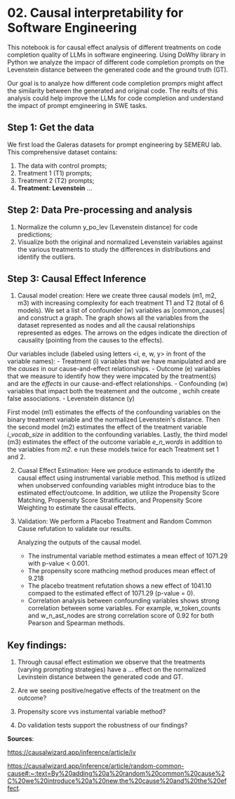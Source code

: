 # 02. Causal interpretability for Software Engineering 

This notebook is for causal effect analysis of different treatments on code completion quality of LLMs in software engineering. Using DoWhy library in Python we analyze the impacr of different code completion prompts on the Levenstein distance between the generated code and the ground truth (GT).

Our goal is to analyze how different code completion promprs might affect the similarity between the generated and original code. The reults of this analysis could help improve the LLMs for code completion and understand the impact of prompt emgineering in SWE tasks.


## Step 1: Get the data
We first load the Galeras datasets for prompt engineering by SEMERU lab. This comprehensive dataset contains:
1. The data with control prompts;
2. Treatment 1 (T1) prompts;
3. Treatment 2 (T2) prompts;
4. **Treatment: Levenstein**  ...


## Step 2: Data Pre-processing and analysis
1. Normalize the column y_po_lev (Levenstein distance) for code predictions;
2. Visualize both the original and normalized Levenstein variables against the various treatments to study the differences in distributions and identify the outliers.

## Step 3: Causal Effect Inference
1. Causal model creation: 
Here we create three causal models (m1, m2, m3) with increasing complexity for each treatment T1 and T2 (total of 6 models). We set a list of confounder (w) variables as |common_causes| and construct a graph. The graph shows all the variables from the dataset represented as nodes and all the causal relationships represented as edges. The arrows on the edges indicate the direction of causality (pointing from the causes to the effects).

Our variables include (labeled using letters <i, e, w, y> in front of the variable names):
    - Treatment (i) variables that we have manipulated and are the _causes_ in our cause-and-effect relationships.
    - Outcome (e) variables that we measure to identify how they were impcated by the treatment(s) and are the _effects_ in our cause-and-effect relationships.
    - Confounding (w) variables that impact both the treatement and the outcome , wchih create false associations. 
    - Levenstein distance (y) 

First model (m1) estimates the effects of the confounding variables on the binary treatment variable and the normalized Levenstein's distance. Then the second model (m2) estimates the effect of the treatment variable _i_vocab_size_  in addition to the confounding variables. Lastly, the third model (m3) estimates the effect of the outcome variable _e_n_words_ in addition to the variables from *m2*. e run these models twice for each Treatment set 1 and 2. 

2. Cuasal Effect Estimation: Here we produce estimands to identify the causal effect using instrumental variable method. This method is utlized when unobserved confounding variables might introduce bias to the estimated effect/outcome. 
In addition, we utilize the Propensity Score Matching, Propensity Score Stratification, and Propensity Score Weighting to estimate the causal effects. 

3. Validation: We perform a Placebo Treatment and Random Common Cause refutation to validate our results. 

    Analyzing the outputs of the causal model.
    - The instrumental variable method estimates a mean effect of 1071.29 with p-value < 0.001. 
    - The propensity score mathcing method produces mean effect of 9.218
    - The placebo treatment refutation shows a new effect of 1041.10 compaed to the estimated effect of 1071.29 (p-value = 0).
    - Correlation analysis between confounding variables shows strong correlation between some variables. For example, w_token_counts and w_n_ast_nodes are strong correlation score of 0.92 for both Pearson and Spearman methods. 


## Key findings:
1. Through causal effect estimation we observe that the treatments (varying prompting strategies) have a ... effect on the normalized Levinstein distance between the generated code and GT. 

2. Are we seeing positive/negative effects of the treatment on the outcome?

3. Propensity score vvs instumental variable method?

4. Do validation tests support the robustness of our findings?







**Sources**:

https://causalwizard.app/inference/article/iv

https://causalwizard.app/inference/article/random-common-cause#:~:text=By%20adding%20a%20random%20common%20cause%2C%20we%20introduce%20a%20new,the%20cause%20and%20the%20effect.

































